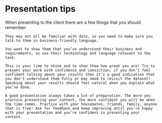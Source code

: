 # Presentation tips

When presenting to the client there are a few things that you should remember:

    They may not all be familiar with data, so you need to make sure you talk to them in business-friendly language.
     
    You want to show them that you’ve understood their business and requirements, so use their terminology and language relevant to the task.
     
    This is your time to shine and to show them how great you are! Try to present your work with confidence and conviction, if you don’t feel confident talking about your results then it’s a good indication that you don’t understand them fully or may need to revisit the dataset! Speaking about your results should feel natural when you explain what you’ve done.
     
    A good presentation always takes a lot of preparation. The more you practice presenting your content, the more confident you will be when the time comes. Practice with your housemates, friends, family, anyone that is free! Ask for feedback and keep improving until you’re happy with your presentation and you’re confident in presenting your content.

